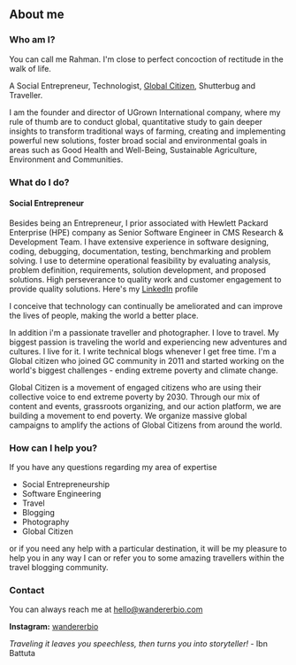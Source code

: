 ## About me

### Who am I?

You can call me Rahman. I'm close to perfect concoction of rectitude in the walk of life.

A Social Entrepreneur, Technologist, [Global Citizen](https://www.globalcitizen.org/), Shutterbug and Traveller.

I am the founder and director of UGrown International company, where my rule of thumb are to conduct global, quantitative study to gain deeper insights to transform traditional ways of farming, creating and implementing powerful new solutions, foster broad social and environmental goals in areas such as Good Health and Well-Being, Sustainable Agriculture, Environment and Communities. 

### What do I do?

#### Social Entrepreneur

Besides being an Entrepreneur, I prior associated with Hewlett Packard Enterprise (HPE) company as Senior Software Engineer in CMS Research & Development Team. I have extensive experience in software designing, coding, debugging, documentation, testing, benchmarking and problem solving. I use to determine operational feasibility by evaluating analysis, problem definition, requirements, solution development, and proposed solutions. High perseverance to quality work and customer engagement to provide quality solutions. Here's my [LinkedIn](https://www.linkedin.com/in/marahmann/) profile

I conceive that technology can continually be ameliorated and can improve the lives of people, making the world a better place.

In addition i'm a passionate traveller and photographer. I love to travel. My biggest passion is traveling the world and experiencing new adventures and cultures. I live for it. I write technical blogs whenever I get free time. I'm a Global citizen who joined GC community in 2011 and started working on the world's biggest challenges - ending extreme poverty and climate change.

Global Citizen is a movement of engaged citizens who are using their collective voice to end extreme poverty by 2030. Through our mix of content and events, grassroots organizing, and our action platform, we are building a movement to end poverty. We organize massive global campaigns to amplify the actions of Global Citizens from around the world.

### How can I help you?

If you have any questions regarding my area of expertise

- Social Entrepreneurship
- Software Engineering
- Travel
- Blogging
- Photography
- Global Citizen

or if you need any help with a particular destination, it will be my pleasure to help you in any way I can or refer you to some amazing travellers within the travel blogging community.

### Contact

You can always reach me at hello@wandererbio.com

**Instagram:** [wandererbio](https://www.instagram.com/wandererbio)


_Traveling it leaves you speechless, then turns you into storyteller!_ - Ibn Battuta

